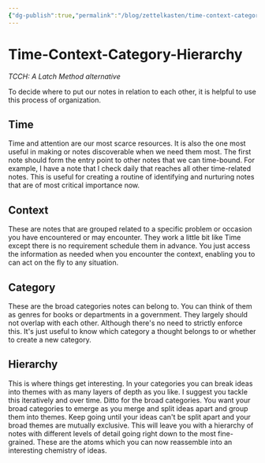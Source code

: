 ```yaml
---
{"dg-publish":true,"permalink":"/blog/zettelkasten/time-context-category-hierarchy/","title":"TCCH: A Latch Alternative","tags":["blogged"],"updated":"2025-08-28T21:52:42.398+01:00"}
---
```


# Time-Context-Category-Hierarchy
*TCCH: A Latch Method alternative*

To decide where to put our notes in relation to each other, it is helpful to use this process of organization.
## Time
Time and attention are our most scarce resources. It is also the one most useful in making or notes discoverable when we need them most. The first note should form the entry point to other notes that we can time-bound. For example, I have a note that I check daily that reaches all other time-related notes. This is useful for creating a routine of identifying and nurturing notes that are of most critical importance now.
## Context
These are notes that are grouped related to a specific problem or occasion you have encountered or may encounter. They work a little bit like Time except there is no requirement schedule them in advance. You just access the information as needed when you encounter the context, enabling you to can act on the fly to any situation.
## Category
These are the broad categories notes can belong to. You can think of them as genres for books or departments in a government. They largely should not overlap with each other. Although there's no need to strictly enforce this. It's just useful to know which category a thought belongs to or whether to create a new category.
## Hierarchy
This is where things get interesting. In your categories you can break ideas into themes with as many layers of depth as you like. I suggest you tackle this iteratively and over time. Ditto for the broad categories. You want your broad categories to emerge as you merge and split ideas apart and group them into themes. Keep going until your ideas can't be split apart and your broad themes are mutually exclusive. This will leave you with a hierarchy of notes with different levels of detail going right down to the most fine-grained. These are the atoms which you can now reassemble into an interesting chemistry of ideas.
